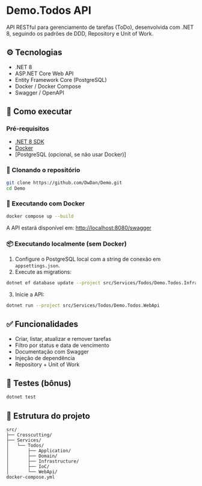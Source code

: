 # Demo.Todos API

API RESTful para gerenciamento de tarefas (ToDo), desenvolvida com .NET 8, seguindo os padrões de DDD, Repository e Unit of Work.

## ⚙️ Tecnologias

- .NET 8
- ASP.NET Core Web API
- Entity Framework Core (PostgreSQL)
- Docker / Docker Compose
- Swagger / OpenAPI

## 🚀 Como executar

### Pré-requisitos

- [.NET 8 SDK](https://dotnet.microsoft.com/en-us/download)
- [Docker](https://www.docker.com/products/docker-desktop)
- [PostgreSQL (opcional, se não usar Docker)]

### 🔧 Clonando o repositório

```bash
git clone https://github.com/DwDan/Demo.git
cd Demo
```

### 🐳 Executando com Docker

```bash
docker compose up --build
```

A API estará disponível em: [http://localhost:8080/swagger](http://localhost:8080/swagger)

### 📦 Executando localmente (sem Docker)

1. Configure o PostgreSQL local com a string de conexão em `appsettings.json`.
2. Execute as migrations:

```bash
dotnet ef database update --project src/Services/Todos/Demo.Todos.Infrastructure --startup-project src/Services/Todos/Demo.Todos.WebApi
```

3. Inicie a API:

```bash
dotnet run --project src/Services/Todos/Demo.Todos.WebApi
```

## ✅ Funcionalidades

- Criar, listar, atualizar e remover tarefas
- Filtro por status e data de vencimento
- Documentação com Swagger
- Injeção de dependência
- Repository + Unit of Work

## 🧪 Testes (bônus)

```bash
dotnet test
```

## 📂 Estrutura do projeto

```
src/
├── Crosscutting/
├── Services/
│   └── Todos/
│       ├── Application/
│       ├── Domain/
│       ├── Infrastructure/
│       ├── IoC/
│       └── WebApi/
docker-compose.yml
```

